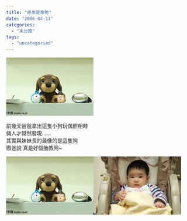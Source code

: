 ```yaml
---
title: "原來是像牠"
date: "2006-04-11"
categories: 
  - "未分類"
tags: 
  - "uncategoried"
---
```


![](images/126429136_a1482a0f10_m.jpg)

前幾天爸爸拿出這隻小狗玩偶照相時  
倆人才赫然發現......  
其實與妹妹長的最像的是這隻狗  
徹爸說 真是好個胎教阿~

![](images/126429136_a1482a0f10_m.jpg)![](images/124082463_94ecf1f885_m.jpg)
